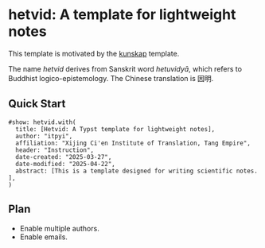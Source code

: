 hetvid: A template for lightweight notes
========================================

This template is motivated by the [kunskap](https://typst.app/universe/package/kunskap/) template.

The name _hetvid_ derives from Sanskrit word _hetuvidyā_,
which refers to Buddhist logico-epistemology.
The Chinese translation is 因明.

## Quick Start

```typ
#show: hetvid.with(
  title: [Hetvid: A Typst template for lightweight notes],
  author: "itpyi",
  affiliation: "Xijing Ci'en Institute of Translation, Tang Empire",
  header: "Instruction",
  date-created: "2025-03-27",
  date-modified: "2025-04-22",
  abstract: [This is a template designed for writing scientific notes. ],
)
```

## Plan

- Enable multiple authors.
- Enable emails.


